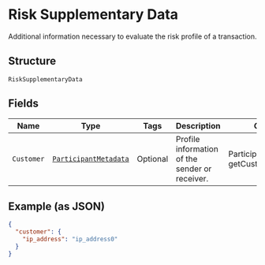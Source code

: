 
# Risk Supplementary Data

Additional information necessary to evaluate the risk profile of a transaction.

## Structure

`RiskSupplementaryData`

## Fields

| Name | Type | Tags | Description | Getter | Setter |
|  --- | --- | --- | --- | --- | --- |
| `Customer` | [`ParticipantMetadata`](../../doc/models/participant-metadata.md) | Optional | Profile information of the sender or receiver. | ParticipantMetadata getCustomer() | setCustomer(ParticipantMetadata customer) |

## Example (as JSON)

```json
{
  "customer": {
    "ip_address": "ip_address0"
  }
}
```

